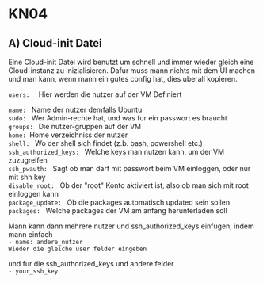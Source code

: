 # KN04

## A) Cloud-init Datei

Eine Cloud-init Datei wird benutzt um schnell und immer wieder gleich eine Cloud-instanz zu inizialisieren. Dafur muss mann nichts mit dem UI machen und man kann, wenn mann ein gutes config hat, dies uberall kopieren.

`users:  ` Hier werden die nutzer auf der VM Definiert<br>

`name: ` Name der nutzer demfalls Ubuntu <br>
`sudo: ` Wer Admin-rechte hat, und was fur ein passwort es braucht <br>
`groups: ` Die nutzer-gruppen auf der VM <br>
`home: `Home verzeichniss der nutzer <br>
`shell: ` Wo der shell sich findet (z.b. bash, powershell etc.) <br>
`ssh_authorized_keys: ` Welche keys man nutzen kann, um der VM zuzugreifen <br>
`ssh_pwauth: ` Sagt ob man darf mit passwort beim VM einloggen, oder nur mit shh key <br>
`disable_root: ` Ob der "root" Konto aktiviert ist, also ob man sich mit root einloggen kann <br>
`package_update: ` Ob die packages automatisch updated sein sollen <br>
`packages: ` Welche packages der VM am anfang herunterladen soll <br>

Mann kann dann mehrere nutzer und ssh_authorized_keys einfugen, indem mann einfach <br>
`- name: andere_nutzer` <br>
`Wieder die gleiche user felder eingeben`

und fur die ssh_authorized_keys und andere felder <br>
`- your_ssh_key`


